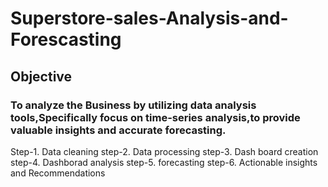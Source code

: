 # Superstore-sales-Analysis-and-Forescasting
## Objective
### To analyze the Business by utilizing data analysis tools,Specifically focus on time-series analysis,to provide valuable insights and accurate forecasting.
Step-1. Data cleaning
step-2. Data processing
step-3. Dash board creation
step-4. Dashborad analysis
step-5. forecasting
step-6. Actionable insights and Recommendations
